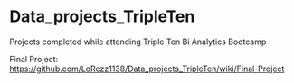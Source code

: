 # Data_projects_TripleTen
Projects completed while attending Triple Ten Bi Analytics Bootcamp

Final Project:
https://github.com/LoRezz1138/Data_projects_TripleTen/wiki/Final-Project
